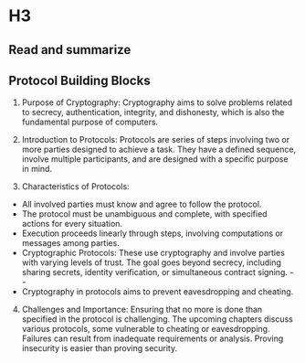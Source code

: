 # H3
## Read and summarize
## Protocol Building Blocks
1. Purpose of Cryptography: Cryptography aims to solve problems related to secrecy, authentication, integrity, and dishonesty, which is also the fundamental purpose of computers.

2. Introduction to Protocols: Protocols are series of steps involving two or more parties designed to achieve a task. They have a defined sequence, involve multiple participants, and are designed with a specific purpose in mind.

3. Characteristics of Protocols:

- All involved parties must know and agree to follow the protocol.
- The protocol must be unambiguous and complete, with specified actions for every situation.
- Execution proceeds linearly through steps, involving computations or messages among parties.
- Cryptographic Protocols: These use cryptography and involve parties with varying levels of trust. The goal goes beyond secrecy, including sharing secrets, identity verification, or simultaneous contract signing. - - 
- Cryptography in protocols aims to prevent eavesdropping and cheating.

4. Challenges and Importance: Ensuring that no more is done than specified in the protocol is challenging. The upcoming chapters discuss various protocols, some vulnerable to cheating or eavesdropping. Failures can result from inadequate requirements or analysis. Proving insecurity is easier than proving security.

